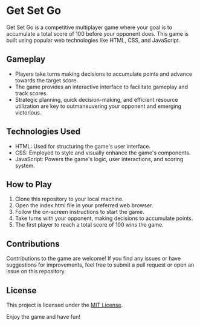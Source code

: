 # Get Set Go

Get Set Go is a competitive multiplayer game where your goal is to accumulate a total score of 100 before your opponent does. This game is built using popular web technologies like HTML, CSS, and JavaScript.

## Gameplay

- Players take turns making decisions to accumulate points and advance towards the target score.
- The game provides an interactive interface to facilitate gameplay and track scores.
- Strategic planning, quick decision-making, and efficient resource utilization are key to outmaneuvering your opponent and emerging victorious.

## Technologies Used

- HTML: Used for structuring the game's user interface.
- CSS: Employed to style and visually enhance the game's components.
- JavaScript: Powers the game's logic, user interactions, and scoring system.

## How to Play

1. Clone this repository to your local machine.
2. Open the index.html file in your preferred web browser.
3. Follow the on-screen instructions to start the game.
4. Take turns with your opponent, making decisions to accumulate points.
5. The first player to reach a total score of 100 wins the game.

## Contributions

Contributions to the game are welcome! If you find any issues or have suggestions for improvements, feel free to submit a pull request or open an issue on this repository.

## License

This project is licensed under the [MIT License](LICENSE).

Enjoy the game and have fun!

